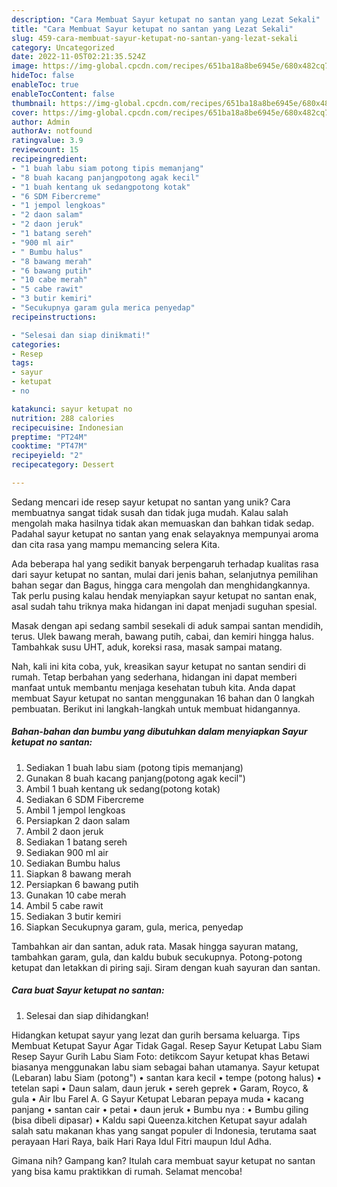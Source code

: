 ```yaml
---
description: "Cara Membuat Sayur ketupat no santan yang Lezat Sekali"
title: "Cara Membuat Sayur ketupat no santan yang Lezat Sekali"
slug: 459-cara-membuat-sayur-ketupat-no-santan-yang-lezat-sekali
category: Uncategorized
date: 2022-11-05T02:21:35.524Z
image: https://img-global.cpcdn.com/recipes/651ba18a8be6945e/680x482cq70/sayur-ketupat-no-santan-foto-resep-utama.jpg
hideToc: false
enableToc: true
enableTocContent: false
thumbnail: https://img-global.cpcdn.com/recipes/651ba18a8be6945e/680x482cq70/sayur-ketupat-no-santan-foto-resep-utama.jpg
cover: https://img-global.cpcdn.com/recipes/651ba18a8be6945e/680x482cq70/sayur-ketupat-no-santan-foto-resep-utama.jpg
author: Admin
authorAv: notfound
ratingvalue: 3.9
reviewcount: 15
recipeingredient:
- "1 buah labu siam potong tipis memanjang"
- "8 buah kacang panjangpotong agak kecil"
- "1 buah kentang uk sedangpotong kotak"
- "6 SDM Fibercreme"
- "1 jempol lengkoas"
- "2 daon salam"
- "2 daon jeruk"
- "1 batang sereh"
- "900 ml air"
- " Bumbu halus"
- "8 bawang merah"
- "6 bawang putih"
- "10 cabe merah"
- "5 cabe rawit"
- "3 butir kemiri"
- "Secukupnya garam gula merica penyedap"
recipeinstructions:

- "Selesai dan siap dinikmati!"
categories:
- Resep
tags:
- sayur
- ketupat
- no

katakunci: sayur ketupat no 
nutrition: 288 calories
recipecuisine: Indonesian
preptime: "PT24M"
cooktime: "PT47M"
recipeyield: "2"
recipecategory: Dessert

---
```





Sedang mencari ide resep sayur ketupat no santan yang unik? Cara membuatnya sangat tidak susah dan tidak juga mudah. Kalau salah mengolah maka hasilnya tidak akan memuaskan dan bahkan tidak sedap. Padahal sayur ketupat no santan yang enak selayaknya mempunyai aroma dan cita rasa yang mampu memancing selera Kita.





Ada beberapa hal yang sedikit banyak berpengaruh terhadap kualitas rasa dari sayur ketupat no santan, mulai dari jenis bahan, selanjutnya pemilihan bahan segar dan Bagus, hingga cara mengolah dan menghidangkannya. Tak perlu pusing kalau hendak menyiapkan sayur ketupat no santan enak,      asal sudah tahu triknya maka hidangan ini dapat menjadi suguhan spesial.














Masak dengan api sedang sambil sesekali di aduk sampai santan mendidih, terus. Ulek bawang merah, bawang putih, cabai, dan kemiri hingga halus. Tambahkak susu UHT, aduk, koreksi rasa, masak sampai matang.






Nah, kali ini kita coba, yuk, kreasikan sayur ketupat no santan sendiri di rumah. Tetap berbahan yang sederhana, hidangan ini dapat memberi manfaat untuk membantu menjaga kesehatan tubuh kita. Anda dapat membuat Sayur ketupat no santan menggunakan 16 bahan dan 0 langkah pembuatan. Berikut ini langkah-langkah untuk membuat hidangannya.

<!--inarticleads1-->

##### Bahan-bahan dan bumbu yang dibutuhkan dalam menyiapkan Sayur ketupat no santan:

1. Sediakan 1 buah labu siam (potong tipis memanjang)
1. Gunakan 8 buah kacang panjang(potong agak kecil&#34;)
1. Ambil 1 buah kentang uk sedang(potong kotak)
1. Sediakan 6 SDM Fibercreme
1. Ambil 1 jempol lengkoas
1. Persiapkan 2 daon salam
1. Ambil 2 daon jeruk
1. Sediakan 1 batang sereh
1. Sediakan 900 ml air
1. Sediakan  Bumbu halus
1. Siapkan 8 bawang merah
1. Persiapkan 6 bawang putih
1. Gunakan 10 cabe merah
1. Ambil 5 cabe rawit
1. Sediakan 3 butir kemiri
1. Siapkan Secukupnya garam, gula, merica, penyedap


Tambahkan air dan santan, aduk rata. Masak hingga sayuran matang, tambahkan garam, gula, dan kaldu bubuk secukupnya. Potong-potong ketupat dan letakkan di piring saji. Siram dengan kuah sayuran dan santan. 

<!--inarticleads2-->

##### Cara buat Sayur ketupat no santan:


1. Selesai dan siap dihidangkan!

Hidangkan ketupat sayur yang lezat dan gurih bersama keluarga. Tips Membuat Ketupat Sayur Agar Tidak Gagal. Resep Sayur Ketupat Labu Siam Resep Sayur Gurih Labu Siam Foto: detikcom Sayur ketupat khas Betawi biasanya menggunakan labu siam sebagai bahan utamanya. Sayur ketupat (Lebaran) labu Siam (potong&#34;) • santan kara kecil • tempe (potong halus) • tetelan sapi • Daun salam, daun jeruk • sereh geprek • Garam, Royco, &amp; gula • Air Ibu Farel A. G Sayur Ketupat Lebaran pepaya muda • kacang panjang • santan cair • petai • daun jeruk • Bumbu nya : • Bumbu giling (bisa dibeli dipasar) • Kaldu sapi Queenza.kitchen Ketupat sayur adalah salah satu makanan khas yang sangat populer di Indonesia, terutama saat perayaan Hari Raya, baik Hari Raya Idul Fitri maupun Idul Adha. 

Gimana nih? Gampang kan? Itulah cara membuat sayur ketupat no santan yang bisa kamu praktikkan di rumah. Selamat mencoba!

